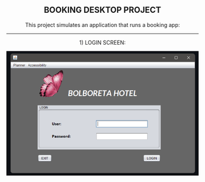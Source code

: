 <h2 align="center">BOOKING DESKTOP PROJECT</h2>

<p align="center">This project simulates an application that runs a booking app: </p>

---

<p align="center">1) LOGIN SCREEN: </p>

<p align="center">
  <img src="https://github.com/Lxvine/BOOKING/blob/master/Screenshots/booking1.png" style=" width:600px">
</p>
